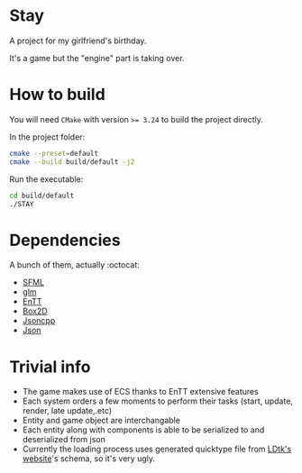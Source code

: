# Stay

A project for my girlfriend's birthday.

It's a game but the "engine" part is taking over.

# How to build
You will need `CMake` with version `>= 3.24` to build the project directly.

In the project folder:
```sh
cmake --preset=default
cmake --build build/default -j2
```
Run the executable:
```sh
cd build/default
./STAY
```

# Dependencies

A bunch of them, actually :octocat:
* [SFML](https://github.com/SFML/SFML)
* [glm](https://github.com/g-truc/glm)
* [EnTT](https://github.com/skypjack/entt)
* [Box2D](https://github.com/erincatto/box2d)
* [Jsoncpp](https://github.com/open-source-parsers/jsoncpp)
* [Json](https://github.com/nlohmann/json)

# Trivial info

* The game makes use of ECS thanks to EnTT extensive features
* Each system orders a few moments to perform their tasks (start, update, render, late update,.etc)
* Entity and game object are interchangable
* Each entity along with components is able to be serialized to and deserialized from json
* Currently the loading process uses generated quicktype file from [LDtk's website](https://ldtk.io/docs/game-dev/json-overview/json-schema/)'s schema, so it's very ugly.
